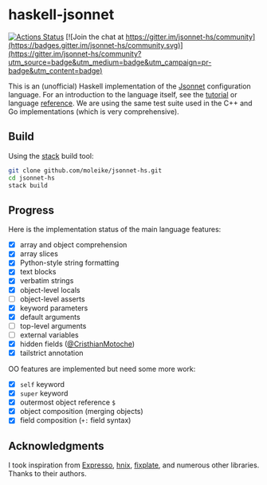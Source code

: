 # haskell-jsonnet

[![Actions Status](https://github.com/moleike/jsonnet-hs/workflows/build/badge.svg)](https://github.com/moleike/jsonnet-hs/actions) [![Join the chat at https://gitter.im/jsonnet-hs/community](https://badges.gitter.im/jsonnet-hs/community.svg)](https://gitter.im/jsonnet-hs/community?utm_source=badge&utm_medium=badge&utm_campaign=pr-badge&utm_content=badge)

This is an (unofficial) Haskell implementation of the [Jsonnet][jsonnet] configuration language.
For an introduction to the language itself, see the [tutorial][tutorial] or language [reference][reference].
We are using the same test suite used in the C++ and Go implementations (which is very comprehensive).

[jsonnet]: https://jsonnet.org/
[tutorial]: https://jsonnet.org/learning/tutorial.html
[reference]: https://jsonnet.org/ref/language.html

## Build

Using the [stack][stack] build tool:

```bash
git clone github.com/moleike/jsonnet-hs.git
cd jsonnet-hs
stack build
```
[stack]: https://docs.haskellstack.org/en/stable/README

## Progress

Here is the implementation status of the main language features:

- [X] array and object comprehension
- [X] array slices
- [X] Python-style string formatting                                           
- [X] text blocks                                                              
- [X] verbatim strings                                                         
- [X] object-level locals                                                      
- [ ] object-level asserts                                                     
- [X] keyword parameters                                                       
- [X] default arguments                                                        
- [ ] top-level arguments                                                      
- [ ] external variables                                                       
- [X] hidden fields ([@CristhianMotoche](https://github.com/CristhianMotoche)) 
- [X] tailstrict annotation                                                    

OO features are implemented but need some more work:
- [X] `self` keyword
- [X] `super` keyword
- [X] outermost object reference `$`                                           
- [X] object composition (merging objects)
- [X] field composition (`+:` field syntax)                      

[//]: # "Implementation overview"


## Acknowledgments
I took inspiration from [Expresso][Expresso], [hnix][hnix], [fixplate][fixplate], and numerous other libraries. Thanks to their authors.

[Expresso]: https://github.com/willtim/Expresso
[hnix]: https://github.com/haskell-nix/hnix
[fixplate]: https://hackage.haskell.org/package/fixplate
